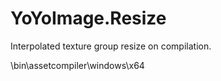 # YoYoImage.Resize
Interpolated texture group resize on compilation.

<runtime>\bin\assetcompiler\windows\x64
